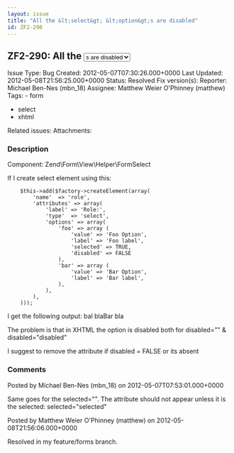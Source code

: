```yaml
---
layout: issue
title: "All the &lt;select&gt; &lt;option&gt;s are disabled"
id: ZF2-290
---
```


ZF2-290: All the <select> <option>s are disabled
------------------------------------------------

 Issue Type: Bug Created: 2012-05-07T07:30:26.000+0000 Last Updated: 2012-05-08T21:56:25.000+0000 Status: Resolved Fix version(s): 
 Reporter:  Michael Ben-Nes (mbn\_18)  Assignee:  Matthew Weier O'Phinney (matthew)  Tags: - form
- select
- xhtml
 
 Related issues: 
 Attachments: 
### Description

Component: Zend\\Form\\View\\Helper\\FormSelect

If I create select element using this:

 
        $this->add($factory->createElement(array(
            'name'  => 'role',
            'attributes' => array(
                'label' => 'Role:',
                'type'  => 'select',
                'options' => array(
                    'foo' => array (
                        'value' => 'Foo Option',
                        'label' => 'Foo label',
                        'selected' => TRUE,
                        'disabled' => FALSE
                    ),
                    'bar' => array (
                        'value' => 'Bar Option',
                        'label' => 'Bar label',
                    ),
                ),
            ),
        )));


I get the following output: bal blaBar bla

The problem is that in XHTML the option is disabled both for disabled="" & disabled="disabled"

I suggest to remove the attribute if disabled = FALSE or its absent

 

 

### Comments

Posted by Michael Ben-Nes (mbn\_18) on 2012-05-07T07:53:01.000+0000

Same goes for the selected="". The attribute should not appear unless it is the selected: selected="selected"

 

 

Posted by Matthew Weier O'Phinney (matthew) on 2012-05-08T21:56:06.000+0000

Resolved in my feature/forms branch.

 

 